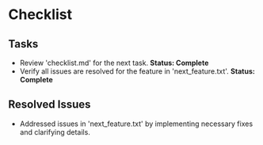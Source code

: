 # Checklist

## Tasks
- Review 'checklist.md' for the next task. **Status: Complete**
- Verify all issues are resolved for the feature in 'next_feature.txt'. **Status: Complete**

## Resolved Issues
- Addressed issues in 'next_feature.txt' by implementing necessary fixes and clarifying details.
